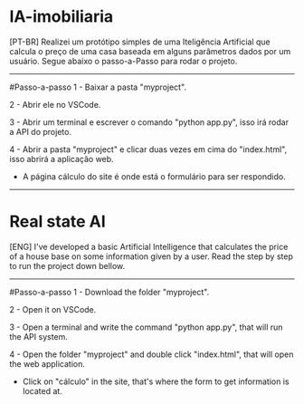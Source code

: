# IA-imobiliaria
[PT-BR] Realizei um protótipo simples de uma Iteligência Artificial que calcula o preço de uma casa baseada em alguns parâmetros dados por um usuário. Segue abaixo o passo-a-Passo para rodar o projeto.

----------------------------------------------------------------------------------------------------------------------------------------
#Passo-a-passo
1 - Baixar a pasta "myproject".

2 - Abrir ele no VSCode.

3 - Abrir um terminal e escrever o comando "python app.py", isso irá rodar a API do projeto.

4 - Abrir a pasta "myproject" e clicar duas vezes em cima do "index.html", isso abrirá a aplicação web.

* A página cálculo do site é onde está o formulário para ser respondido.

________________________________________________________________________________________________________________________________________

# Real state AI
[ENG] I've developed a basic Artificial Intelligence that calculates the price of a house base on some information given by a user. Read the step by step to run the project down bellow.

----------------------------------------------------------------------------------------------------------------------------------------
#Passo-a-passo
1 - Download the folder "myproject".

2 - Open it on VSCode.

3 - Open a terminal and write the command "python app.py", that will run the API system.

4 - Open the folder "myproject" and double click "index.html", that will open the web application.

* Click on "cálculo" in the site, that's where the form to get information is located at.
